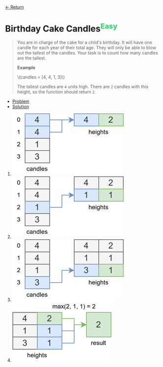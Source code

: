 [&larr; Return](https://hanggrian.github.io/grind-hackerrank/)

# Birthday Cake Candles<sup style="color: rgb(32, 215, 97);">Easy</sup>

> You are in charge of the cake for a child's birthday. It will have one candle
  for each year of their total age. They will only be able to blow out the
  tallest of the candles. Your task is to count how many candles are the
  tallest.
>
> **Example**
>
> \\(candles = [4, 4, 1, 3]\\)
>
> The tallest candles are `4` units high. There are `2` candles with this
  height, so the function should return `2`.

- [Problem](https://www.hackerrank.com/challenges/birthday-cake-candles/)
- [Solution](https://github.com/hanggrian/grind-hackerrank/blob/main/algorithms/src/main/java/algo/BirthdayCakeCandles.java)

1.  ![](https://github.com/hanggrian/grind-hackerrank/raw/assets/algorithms/algo/birthday-cake-candles1.svg)
1.  ![](https://github.com/hanggrian/grind-hackerrank/raw/assets/algorithms/algo/birthday-cake-candles2.svg)
1.  ![](https://github.com/hanggrian/grind-hackerrank/raw/assets/algorithms/algo/birthday-cake-candles3.svg)
1.  ![](https://github.com/hanggrian/grind-hackerrank/raw/assets/algorithms/algo/birthday-cake-candles4.svg)
